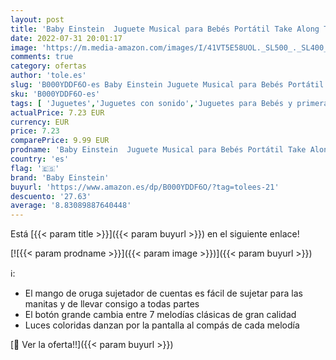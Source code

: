 ```yaml
---
layout: post
title: 'Baby Einstein  Juguete Musical para Bebés Portátil Take Along Tunes con luces y 10 melodías  control de volumen  fácil de llevar agarrar  a partir de 3 meses'
date: 2022-07-31 20:01:17
image: 'https://m.media-amazon.com/images/I/41VT5E58UOL._SL500_._SL400_.jpg'
comments: true
category: ofertas
author: 'tole.es'
slug: 'B000YDDF6O-es Baby Einstein Juguete Musical para Bebés Portátil Take...'
sku: 'B000YDDF6O-es'
tags: [ 'Juguetes','Juguetes con sonido','Juguetes para Bebés y primera infancia','Juguetes y juegos','baby einstein','bebés','🇪🇸', ]
actualPrice: 7.23 EUR
currency: EUR
price: 7.23
comparePrice: 9.99 EUR
prodname: 'Baby Einstein  Juguete Musical para Bebés Portátil Take Along Tunes con luces y 10 melodías  control de volumen  fácil de llevar agarrar  a partir de 3 meses'
country: 'es'
flag: '🇪🇸'
brand: 'Baby Einstein'
buyurl: 'https://www.amazon.es/dp/B000YDDF6O/?tag=tolees-21'
descuento: '27.63'
average: '8.83089887640448'
---
```


Está [{{< param title >}}]({{< param buyurl >}}) en el siguiente enlace!

[![{{< param prodname >}}]({{< param image >}})]({{< param buyurl >}})

ℹ️:

- El mango de oruga sujetador de cuentas es fácil de sujetar para las manitas y de llevar consigo a todas partes
- El botón grande cambia entre 7 melodías clásicas de gran calidad
- Luces coloridas danzan por la pantalla al compás de cada melodía

[🛒 Ver la oferta!!]({{< param buyurl >}})
